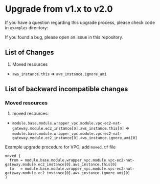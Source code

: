 # Upgrade from v1.x to v2.0

If you have a question regarding this upgrade process, please check code in `examples` directory:

If you found a bug, please open an issue in this repository.

## List of Changes

1. Moved resources

  - `aws_instance.this` => `aws_instance.ignore_ami`

## List of backward incompatible changes

### Moved resources

1. moved resources:

  - `module.base.module.wrapper_vpc.module.vpc-ec2-nat-gateway.module.ec2_instance[0].aws_instance.this[0]` => `module.base.module.wrapper_vpc.module.vpc-ec2-nat-gateway.module.ec2_instance[0].aws_instance.ignore_ami[0]`

Example upgrade procedure for VPC, add `moved.tf` file

```hcl
moved {
  from = module.base.module.wrapper_vpc.module.vpc-ec2-nat-gateway.module.ec2_instance[0].aws_instance.this[0]
  to   = module.base.module.wrapper_vpc.module.vpc-ec2-nat-gateway.module.ec2_instance[0].aws_instance.ignore_ami[0]
}
```
